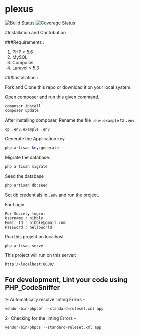 # plexus

[![Build Status](https://travis-ci.com/ankitjain28may/plexus.svg?token=PPiqU7v6mcqyZ9sMHrpV&branch=master)](https://travis-ci.com/ankitjain28may/plexus)
[![Coverage Status](https://coveralls.io/repos/github/ncs-jss/plexus/badge.svg?branch=master)](https://coveralls.io/github/ncs-jss/plexus?branch=master)

#Installation and Contribution

###Requirements :

1. PHP > 5.6
2. MySQL
3. Composer
4. Laravel > 5.3

###Installation :

Fork and Clone this repo or download it on your local system.

Open composer and run this given command.

```shell
composer install
composer update
```

After installing composer, Rename the file `.env.example` to `.env`.

```shell
cp .env.example .env
```

Generate the Application key

```php
php artisan key:generate
```

Migrate the database.

```php
php artisan migrate
```

Seed the database

```php
php artisan db:seed
```

Set db credentials in `.env` and run the project.

For Login
```
For Society login:
Username : nibble
Email Id : nibble@gmail.com
Password : helloworld
```

Run this project on localhost

```php
php artisan serve
```

This project will run on this server:

```
http://localhost:8000/
```

## For development, Lint your code using PHP_CodeSniffer

1- Automatically resolve linting Errors -

```php
vendor/bin/phpcbf --standard=ruleset.xml app
```
2- Checking for the linting Errors -

```php
vendor/bin/phpcs --standard=ruleset.xml app
```
